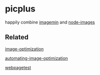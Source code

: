 # picplus

happily combine [imagemin](https://github.com/imagemin) and [node-images](https://github.com/zhangyuanwei/node-images)

## Related

[image-optimization](https://developers.google.cn/web/fundamentals/performance/optimizing-content-efficiency/image-optimization)

[automating-image-optimization](https://developers.google.cn/web/fundamentals/performance/optimizing-content-efficiency/automating-image-optimization/)

[webpagetest](https://www.webpagetest.org/)

